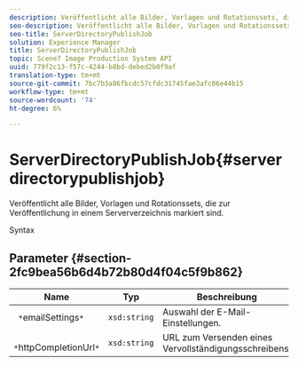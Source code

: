 ```yaml
---
description: Veröffentlicht alle Bilder, Vorlagen und Rotationssets, die zur Veröffentlichung in einem Serververzeichnis markiert sind.
seo-description: Veröffentlicht alle Bilder, Vorlagen und Rotationssets, die zur Veröffentlichung in einem Serververzeichnis markiert sind.
seo-title: ServerDirectoryPublishJob
solution: Experience Manager
title: ServerDirectoryPublishJob
topic: Scene7 Image Production System API
uuid: 779f2c13-f57c-4244-b8bd-debed2b0f9af
translation-type: tm+mt
source-git-commit: 7bc7b3a86fbcdc57cfdc31745fae3afc06e44b15
workflow-type: tm+mt
source-wordcount: '74'
ht-degree: 6%

---
```



# ServerDirectoryPublishJob{#serverdirectorypublishjob}

Veröffentlicht alle Bilder, Vorlagen und Rotationssets, die zur Veröffentlichung in einem Serververzeichnis markiert sind.

Syntax

## Parameter {#section-2fc9bea56b6d4b72b80d4f04c5f9b862}

| Name | Typ | Beschreibung |
|---|---|---|
| ` *`emailSettings`*` | `xsd:string` | Auswahl der E-Mail-Einstellungen. |
| ` *`httpCompletionUrl`*` | `xsd:string` | URL zum Versenden eines Vervollständigungsschreibens. |

